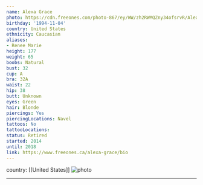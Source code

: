 ```yaml
---
name: Alexa Grace
photo: https://cdn.freeones.com/photo-867/ey/WW/zh2RWMQZny34ofsrvR/Alexa-Grace-gets-deepthroated-by-her-Boyfriend_001_teaser.jpg?c=1562827106
birthday: '1994-11-04'
country: United States
ethnicity: Caucasian
aliases:
- Renee Marie
height: 177
weight: 65
boobs: Natural
bust: 32
cup: A
bra: 32A
waist: 22
hip: 38
butt: Unknown
eyes: Green
hair: Blonde
piercings: Yes
piercingLocations: Navel
tattoos: No
tattooLocations:
status: Retired
started: 2014
until: 2018
link: https://www.freeones.ca/alexa-grace/bio
---
```

country: [[United States]]
![photo](https://cdn.freeones.com/photo-867/ey/WW/zh2RWMQZny34ofsrvR/Alexa-Grace-gets-deepthroated-by-her-Boyfriend_001_teaser.jpg?c=1562827106)
***

